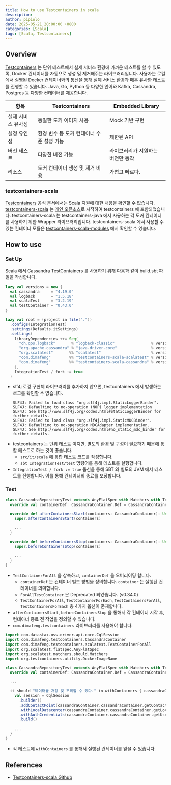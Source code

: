 ```yaml
---
title: How to use Testcontainers in scala
description: 
author: pipiolo
date: 2025-05-21 20:00:00 +0800
categories: [Scala]
tags: [Scala, Testcontainers]
---
```


## Overview
[Testcontainers](https://testcontainers.com) 는 단위 테스트에서 실제 서비스 환경에 가까운 테스트를 할 수 있도록, Docker 컨테이너를 자동으로 생성 및 제거해주는 라이브러리입니다.
사용자는 로컬에서 실행된 Docker 컨테이너와의 통신을 통해 실제 서비스 환경과 매우 유사한 테스트를 진행할 수 있습니다.
Java, Go, Python 등 다양한 언어와 Kafka, Cassandra, Postgres 등 다양한 컨테이너를 제공합니다.

| 항목         | Testcontainers           | Embedded Library   |
|------------|--------------------------|--------------------|
| 실제 서비스 유사성 | 동일한 도커 이미지 사용            | Mock 기반 구현         |
| 설정 유연성     | 환경 변수 등 도커 컨테이너 수준 설정 가능 | 제한된 API            |
| 버전 테스트     | 다양한 버전 가능                | 라이브러리가 지원하는 버전만 동작 |
| 리소스        | 도커 컨테이너 생성 및 제거 비용       | 가볍고 빠르다.           |

### testcontainers-scala
[Testcontainers](https://testcontainers.com) 공식 문서에서는 Scala 지원에 대한 내용을 확인할 수 없습니다.
[testcontainers-scala](https://github.com/testcontainers/testcontainers-scala) 는 [개인 오픈소스](https://github.com/dimafeng/testcontainers-scala)로 시작하여 testcontainers 에 포함되었습니다.
testcontainers-scala 는 testcontainers-java 에서 사용하는 각 도커 컨테이너를 사용하기 위한 Wrapper 라이브러리입니다. testcontainers-scala 에서 사용할 수 있는 컨테이너 모듈은 [testcontainers-scala-modules](https://github.com/testcontainers/testcontainers-scala/tree/master/modules) 에서 확인할 수 있습니다.

## How to use
### Set Up
Scala 에서 Cassandra TestContainers 를 사용하기 위해 다음과 같이 build.sbt 파일을 작성합니다.
```sbt
lazy val versions = new {
  val cassandra     = "4.19.0"
  val logback       = "1.5.18"
  val scalaTest     = "3.2.19"
  val testContainer = "0.43.0"
}

lazy val root = (project in file("."))
  .configs(IntegrationTest)
  .settings(Defaults.itSettings)
  .settings(
    libraryDependencies ++= Seq(
      "ch.qos.logback"       % "logback-classic"                % versions.logback,
      "org.apache.cassandra" % "java-driver-core"               % versions.cassandra,
      "org.scalatest"       %% "scalatest"                      % versions.scalaTest     % IntegrationTest,
      "com.dimafeng"        %% "testcontainers-scala-scalatest" % versions.testContainer % IntegrationTest,
      "com.dimafeng"        %% "testcontainers-scala-cassandra" % versions.testContainer % IntegrationTest
    ),
    IntegrationTest / fork := true
  )
```
* slf4j 로깅 구현체 라이브러리를 추가하지 않으면, testcontainers 에서 발생하는 로그를 확인할 수 없습니다.
  ```
  SLF4J: Failed to load class "org.slf4j.impl.StaticLoggerBinder".
  SLF4J: Defaulting to no-operation (NOP) logger implementation
  SLF4J: See http://www.slf4j.org/codes.html#StaticLoggerBinder for further details.
  SLF4J: Failed to load class "org.slf4j.impl.StaticMDCBinder".
  SLF4J: Defaulting to no-operation MDCAdapter implementation.
  SLF4J: See http://www.slf4j.org/codes.html#no_static_mdc_binder for further details.
  ```
* testcontainers 는 단위 테스트 이지만, 별도의 환경 및 구성이 필요하기 때문에 통합 테스트로 하는 것이 좋습니다.
  * `src/it/scala` 에 통합 테스트 코드를 작성합니다.
  * `sbt IntegrationTest/test` 명령어를 통해 테스트를 실행합니다.
* `IntegrationTest / fork := true` 옵션을 통해 SBT 와 별도의 JVM 에서 테스트를 진행합니다. 이를 통해 컨테이너의 종료를 보장합니다.

### Test
```scala
class CassandraRepositoryTest extends AnyFlatSpec with Matchers with TestContainerForAll {
  override val containerDef: CassandraContainer.Def = CassandraContainer.Def(dockerImageName = DockerImageName.parse("cassandra:5.0.3"))

  override def afterContainersStart(containers: CassandraContainer): Unit = {
    super.afterContainersStart(containers)

    ...
  }

  override def beforeContainersStop(containers: CassandraContainer): Unit = {
    super.beforeContainersStop(containers)

    ...
  }
}
```
* `TestContainerForAll` 을 상속하고, `containerDef` 을 오버리이딩 합니다.
  * `containerDef` 는 컨테이너 빌드 방법을 정의합니다. `container` 는 실행된 컨테이너를 의미합니다.
  * `ForAllTestContainer` 은 Deprecated 되었습니다. (v0.34.0)
  * `TestContainerForAll`, `TestContainerForEach`, `TestContainersForAll`, `TestContainersForEach` 총 4가지 옵션이 존재합니다.
* `afterContainersStart`, `beforeContainersStop` 을 통해서 각 컨테이너 시작 후, 컨테아너 종료 전 작업을 정의할 수 있습니다. 
* `com.dimafeng.testcontainers` 라이브러리를 사용해야 합니다.

```scala
import com.datastax.oss.driver.api.core.CqlSession
import com.dimafeng.testcontainers.CassandraContainer
import com.dimafeng.testcontainers.scalatest.TestContainerForAll
import org.scalatest.flatspec.AnyFlatSpec
import org.scalatest.matchers.should.Matchers
import org.testcontainers.utility.DockerImageName

class CassandraRepositoryTest extends AnyFlatSpec with Matchers with TestContainerForAll {
  override val containerDef: CassandraContainer.Def = CassandraContainer.Def(dockerImageName = DockerImageName.parse("cassandra:5.0.3"))

  ...

  it should "데이터를 저장 및 조회할 수 있다." in withContainers { cassandraContainer: CassandraContainer =>
    val session = CqlSession
      .builder()
      .addContactPoint(cassandraContainer.cassandraContainer.getContactPoint)
      .withLocalDatacenter(cassandraContainer.cassandraContainer.getLocalDatacenter)
      .withAuthCredentials(cassandraContainer.cassandraContainer.getUsername, cassandraContainer.cassandraContainer.getPassword)
      .build()
    
    ...
  }
}
```
* 각 테스트에 `withContainers` 를 통해서 실행된 컨테이너를 얻을 수 있습니다.

## References
* [Testcontainers-scala Github](https://github.com/testcontainers/testcontainers-scala)
